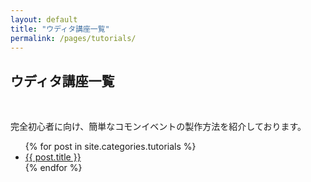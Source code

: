 ```yaml
---
layout: default
title: "ウディタ講座一覧"
permalink: /pages/tutorials/
---
```


<p><h2>ウディタ講座一覧</h2></p>

<br>

完全初心者に向け、簡単なコモンイベントの製作方法を紹介しております。  

<ul>
  {% for post in site.categories.tutorials %}
    <li><a href="{{ site.baseurl }}{{ post.url }}">{{ post.title }}</a></li>
  {% endfor %}
</ul>

